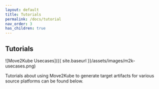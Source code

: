 ```yaml
---
layout: default
title: Tutorials
permalink: /docs/tutorial
nav_order: 3
has_children: true
---
```


## Tutorials

![Move2Kube Usecases]({{ site.baseurl }}/assets/images/m2k-usecases.png)

Tutorials about using Move2Kube to generate target artifacts for various source platforms can be found below.
